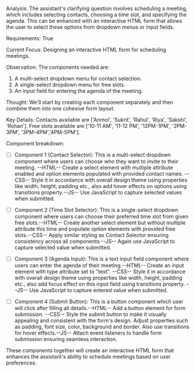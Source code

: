 Analysis: The assistant's clarifying question involves scheduling a meeting, which includes selecting contacts, choosing a time slot, and specifying the agenda. This can be enhanced with an interactive HTML form that allows the user to select these options from dropdown menus or input fields.

Requirements: True

Current Focus: Designing an interactive HTML form for scheduling meetings.

Observation:
The components needed are:
1. A multi-select dropdown menu for contact selection.
2. A single-select dropdown menu for free slots.
3. An input field for entering the agenda of the meeting.

Thought:
We'll start by creating each component separately and then combine them into one cohesive form layout.

Key Details:
Contacts available are ['Anmol', 'Sukrit', 'Rahul', 'Riya', 'Sakshi', 'Rohan'].
Free slots available are ['10-11 AM', '11-12 PM', '12PM-1PM', '2PM-3PM', '3PM-4PM','4PM-5PM'].

Component breakdown:

- [ ] Component 1 (Contact Selector): This is a multi-select dropdown component where users can choose who they want to invite to their meeting. --HTML-- Create a select element with multiple attribute enabled and option elements populated with provided contact names. --CSS-- Style it in accordance with overall design theme using properties like width, height, padding etc., also add hover effects on options using transitions property.--JS-- Use JavaScript to capture selected values when submitted.
  
- [ ] Component 2 (Time Slot Selector): This is a single-select dropdown component where users can choose their preferred time slot from given free slots.--HTML-- Create another select element but without multiple attribute this time and populate option elements with provided free slots.--CSS-- Apply similar styling as Contact Selector ensuring consistency across all components.--JS-- Again use JavaScript to capture selected value when submitted.
  
- [ ] Component 3 (Agenda Input): This is a text input field component where users can enter the agenda of their meeting.--HTML-- Create an input element with type attribute set to "text". --CSS-- Style it in accordance with overall design theme using properties like width, height, padding etc., also add focus effect on this input field using transitions property. --JS-- Use JavaScript to capture entered value when submitted.
  
- [ ] Component 4 (Submit Button): This is a button component which user will click after filling all details.--HTML-- Add a button element for form submission. --CSS-- Style the submit button to make it visually appealing and consistent with the form's design. Adjust properties such as padding, font size, color, background and border. Also use transitions for hover effects.--JS-- Attach event listeners to handle form submission ensuring seamless interaction.

These components together will create an interactive HTML form that enhances the assistant's ability to schedule meetings based on user preferences.
